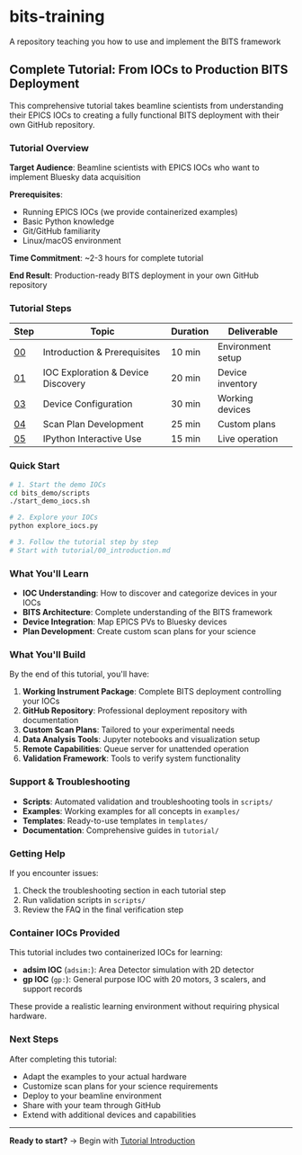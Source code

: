 # bits-training
A repository teaching you how to use and implement the BITS framework

## Complete Tutorial: From IOCs to Production BITS Deployment

This comprehensive tutorial takes beamline scientists from understanding their EPICS IOCs to creating a fully functional BITS deployment with their own GitHub repository.

### Tutorial Overview

**Target Audience**: Beamline scientists with EPICS IOCs who want to implement Bluesky data acquisition

**Prerequisites**:
- Running EPICS IOCs (we provide containerized examples)
- Basic Python knowledge
- Git/GitHub familiarity
- Linux/macOS environment

**Time Commitment**: ~2-3 hours for complete tutorial

**End Result**: Production-ready BITS deployment in your own GitHub repository

### Tutorial Steps

| Step | Topic | Duration | Deliverable |
|------|-------|----------|-------------|
| [00](tutorial/00_introduction.md) | Introduction & Prerequisites | 10 min | Environment setup |
| [01](tutorial/01_ioc_exploration.md) | IOC Exploration & Device Discovery | 20 min | Device inventory |
| [03](tutorial/02_device_configuration.md) | Device Configuration | 30 min | Working devices |
| [04](tutorial/03_plan_development.md) | Scan Plan Development | 25 min | Custom plans |
| [05](tutorial/04_ipython_execution.md) | IPython Interactive Use | 15 min | Live operation |

### Quick Start

```bash
# 1. Start the demo IOCs
cd bits_demo/scripts
./start_demo_iocs.sh

# 2. Explore your IOCs
python explore_iocs.py

# 3. Follow the tutorial step by step
# Start with tutorial/00_introduction.md
```

### What You'll Learn

- **IOC Understanding**: How to discover and categorize devices in your IOCs
- **BITS Architecture**: Complete understanding of the BITS framework
- **Device Integration**: Map EPICS PVs to Bluesky devices
- **Plan Development**: Create custom scan plans for your science

### What You'll Build

By the end of this tutorial, you'll have:

1. **Working Instrument Package**: Complete BITS deployment controlling your IOCs
2. **GitHub Repository**: Professional deployment repository with documentation
3. **Custom Scan Plans**: Tailored to your experimental needs
4. **Data Analysis Tools**: Jupyter notebooks and visualization setup
5. **Remote Capabilities**: Queue server for unattended operation
6. **Validation Framework**: Tools to verify system functionality

### Support & Troubleshooting

- **Scripts**: Automated validation and troubleshooting tools in `scripts/`
- **Examples**: Working examples for all concepts in `examples/`
- **Templates**: Ready-to-use templates in `templates/`
- **Documentation**: Comprehensive guides in `tutorial/`

### Getting Help

If you encounter issues:
1. Check the troubleshooting section in each tutorial step
2. Run validation scripts in `scripts/`
4. Review the FAQ in the final verification step

### Container IOCs Provided

This tutorial includes two containerized IOCs for learning:

- **adsim IOC** (`adsim:`): Area Detector simulation with 2D detector
- **gp IOC** (`gp:`): General purpose IOC with 20 motors, 3 scalers, and support records

These provide a realistic learning environment without requiring physical hardware.

### Next Steps

After completing this tutorial:
- Adapt the examples to your actual hardware
- Customize scan plans for your science requirements  
- Deploy to your beamline environment
- Share with your team through GitHub
- Extend with additional devices and capabilities

---

**Ready to start?** → Begin with [Tutorial Introduction](tutorial/00_introduction.md)
